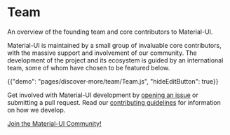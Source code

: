 # Team

An overview of the founding team and core contributors to Material-UI.

Material-UI is maintained by a small group of invaluable core contributors, with the massive support and involvement of our community.
The development of the project and its ecosystem is guided by an international team, some of whom have chosen to be featured below.

{{"demo": "pages/discover-more/team/Team.js", "hideEditButton": true}}

Get involved with Material-UI development by [opening an issue](https://github.com/mui-org/material-ui/issues/new) or submitting a pull request.
Read our [contributing guidelines](https://github.com/mui-org/material-ui/blob/master/CONTRIBUTING.md) for information on how we develop.

[Join the Material-UI Community!](/discover-more/community)
